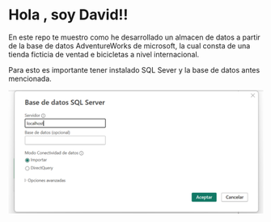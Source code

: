 <h1>Hola , soy David!! </h1>
<p> En este repo te muestro como he desarrollado un almacen de datos a partir de la base de datos
AdventureWorks de microsoft, la cual consta de una tienda ficticia de ventad e bicicletas a nivel
internacional. 

Para esto es importante tener instalado SQL Sever y la base de datos antes mencionada.
</p>
<p><img src="./img/Conexion_BD.png" alt=""></p>
